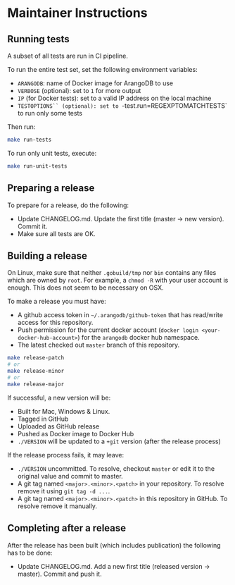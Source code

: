# Maintainer Instructions

## Running tests

A subset of all tests are run in CI pipeline.

To run the entire test set, set the following environment variables:

  - `ARANGODB`: name of Docker image for ArangoDB to use
  - `VERBOSE` (optional): set to `1` for more output
  - `IP` (for Docker tests): set to a valid IP address on the local machine
  - `TESTOPTIONS`` (optional): set to `-test.run=REGEXPTOMATCHTESTS` to
    run only some tests

Then run:
```bash
make run-tests
```

To run only unit tests, execute:
```bash
make run-unit-tests
```

## Preparing a release

To prepare for a release, do the following:

- Update CHANGELOG.md. Update the first title (master -> new version). Commit it.
- Make sure all tests are OK.

## Building a release

On Linux, make sure that neither `.gobuild/tmp` nor `bin` contains any
files which are owned by `root`. For example, a `chmod -R` with your
user account is enough. This does not seem to be necessary on OSX.

To make a release you must have:

- A github access token in `~/.arangodb/github-token` that has read/write access
  for this repository.
- Push permission for the current docker account (`docker login <your-docker-hub-account>`)
  for the `arangodb` docker hub namespace.
- The latest checked out `master` branch of this repository.

```bash
make release-patch
# or
make release-minor
# or
make release-major
```

If successful, a new version will be:

- Built for Mac, Windows & Linux.
- Tagged in GitHub
- Uploaded as GitHub release
- Pushed as Docker image to Docker Hub
- `./VERSION` will be updated to a `+git` version (after the release process)

If the release process fails, it may leave:

- `./VERSION` uncommitted. To resolve, checkout `master` or edit it to
  the original value and commit to master.
- A git tag named `<major>.<minor>.<patch>` in your repository.
  To resolve remove it using `git tag -d ...`.
- A git tag named `<major>.<minor>.<patch>` in this repository in GitHub.
  To resolve remove it manually.

## Completing after a release

After the release has been built (which includes publication) the following
has to be done:

- Update CHANGELOG.md. Add a new first title (released version -> master). Commit and push it.
